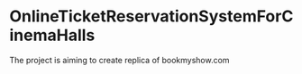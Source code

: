 # OnlineTicketReservationSystemForCinemaHalls
The project is aiming to create replica of bookmyshow.com
